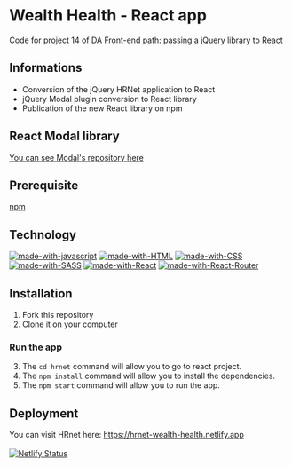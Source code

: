 # Wealth Health - React app
Code for project 14 of DA Front-end path: passing a jQuery library to React
## Informations
* Conversion of the jQuery HRNet application to React
* jQuery Modal plugin conversion to React library
* Publication of the new React library on npm
## React Modal library
[You can see Modal's repository here](https://github.com/Desbasmarion/react_modal_library)
## Prerequisite
[npm](https://www.npmjs.com/)
## Technology
[![made-with-javascript](https://img.shields.io/badge/JavaScript-F7DF1E?style=for-the-badge&logo=javascript&logoColor=black)](https://www.javascript.com)
[![made-with-HTML](https://img.shields.io/badge/HTML5-E34F26?style=for-the-badge&logo=html5&logoColor=white)](https://developer.mozilla.org/fr/docs/Web/HTML)
[![made-with-CSS](https://img.shields.io/badge/CSS3-1572B6?style=for-the-badge&logo=css3&logoColor=white)](https://developer.mozilla.org/fr/docs/Web/CSS)
[![made-with-SASS](https://img.shields.io/badge/Sass-CC6699?style=for-the-badge&logo=sass&logoColor=white)](https://sass-lang.com/)
[![made-with-React](https://img.shields.io/badge/React-20232A?style=for-the-badge&logo=react&logoColor=61DAFB)](https://fr.reactjs.org/)
[![made-with-React-Router](https://img.shields.io/badge/React_Router-CA4245?style=for-the-badge&logo=react-router&logoColor=white)](https://reactrouter.com/)
## Installation
1. Fork this repository
2. Clone it on your computer
### Run the app
3. The `cd hrnet` command will allow you to go to react project.
4. The `npm install` command will allow you to install the dependencies.
5. The `npm start` command will allow you to run the app.
## Deployment
You can visit HRnet here: https://hrnet-wealth-health.netlify.app <br/>
</br>
[![Netlify Status](https://api.netlify.com/api/v1/badges/b2d9fc89-90eb-4d7e-98e7-691377ad2770/deploy-status)](https://app.netlify.com/sites/hrnet-wealth-health/deploys)



